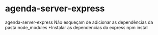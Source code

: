 # agenda-server-express
agenda-server-express
Não esqueçam de adicionar as dependências da pasta node_modules
*Instalar as dependencias do express
npm install
